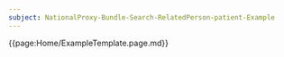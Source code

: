 ```yaml
---
subject: NationalProxy-Bundle-Search-RelatedPerson-patient-Example
---
```


{{page:Home/ExampleTemplate.page.md}}